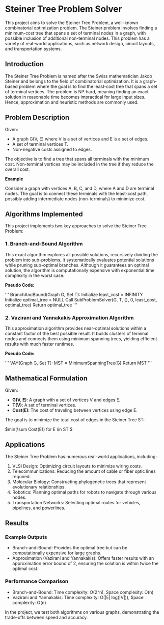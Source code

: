 # Steiner Tree Problem Solver

This project aims to solve the Steiner Tree Problem, a well-known combinatorial optimization problem. The Steiner problem involves finding a minimum-cost tree that spans a set of terminal nodes in a graph, with possible inclusion of additional non-terminal nodes. This problem has a variety of real-world applications, such as network design, circuit layouts, and transportation systems.

## Introduction

The Steiner Tree Problem is named after the Swiss mathematician Jakob Steiner and belongs to the field of combinatorial optimization. It is a graph-based problem where the goal is to find the least-cost tree that spans a set of terminal vertices. The problem is NP-hard, meaning finding an exact solution in reasonable time becomes impractical for large input sizes. Hence, approximation and heuristic methods are commonly used.

## Problem Description

Given:

  - A graph G(V, E) where V is a set of vertices and E is a set of edges.
  - A set of terminal vertices T.
  - Non-negative costs assigned to edges.

The objective is to find a tree that spans all terminals with the minimum cost. Non-terminal vertices may be included in the tree if they reduce the overall cost.

**Example**

Consider a graph with vertices A, B, C, and D, where A and D are terminal nodes. The goal is to connect these terminals with the least-cost path, possibly adding intermediate nodes (non-terminals) to minimize cost.

## Algorithms Implemented

This project implements two key approaches to solve the Steiner Tree Problem:

### 1. Branch-and-Bound Algorithm

This exact algorithm explores all possible solutions, recursively dividing the problem into sub-problems. It systematically evaluates potential solutions while pruning sub-optimal branches. Although it guarantees an optimal solution, the algorithm is computationally expensive with exponential time complexity in the worst case.

**Pseudo Code:**

'''
BranchAndBound(Graph G, Set T):
    Initialize least_cost = INFINITY
    Initialize optimal_tree = NULL
    Call SubProblemSolver(G, T, {}, 0, least_cost, optimal_tree)
    Return optimal_tree
'''

### 2. Vazirani and Yannakakis Approximation Algorithm

This approximation algorithm provides near-optimal solutions within a constant factor of the best possible result. It builds clusters of terminal nodes and connects them using minimum spanning trees, yielding efficient results with much faster runtimes.

**Pseudo Code:**

'''
VAY(Graph G, Set T):
    MST = MinimumSpanningTree(G)
    Return MST
'''

## Mathematical Formulation

Given:

- **G(V, E)**: A graph with a set of vertices V and edges E.
- **T(V)**: A set of terminal vertices.
- **Cost(E)**: The cost of traveling between vertices using edge E.

The goal is to minimize the total cost of edges in the Steiner Tree ST:


$min(\sum Cost(E)) for E \in ST $


## Applications

The Steiner Tree Problem has numerous real-world applications, including:

1. VLSI Design: Optimizing circuit layouts to minimize wiring costs.
2. Telecommunications: Reducing the amount of cable or fiber optic lines required.
3. Molecular Biology: Constructing phylogenetic trees that represent evolutionary relationships.
4. Robotics: Planning optimal paths for robots to navigate through various nodes.
5. Transportation Networks: Selecting optimal routes for vehicles, pipelines, and powerlines.

## Results

### Example Outputs

- Branch-and-Bound: Provides the optimal tree but can be computationally expensive for large graphs.
- Approximation (Vazirani and Yannakakis): Offers faster results with an approximation error bound of 2, ensuring the solution is within twice the optimal cost.

### Performance Comparison

- Branch-and-Bound: Time complexity: O(2^n), Space complexity: O(n)
- Vazirani and Yannakakis: Time complexity: O(|E| log(|V|)), Space complexity: O(n)

In the project, we test both algorithms on various graphs, demonstrating the trade-offs between speed and accuracy.
